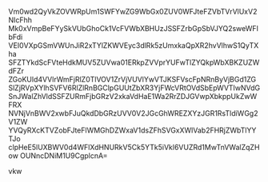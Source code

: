 Vm0wd2QyVkZOVWRpUm1SWFYwZG9WbGx0ZUV0WFJteFZVbTVrVlUxV2NIcFhh
Mk0xVmpBeFYySkVUbGhoCk1VcFVWbXBHUzJSSFZrbGpSbVJYQ2sweWFIbFdi
VEI0VXpGSmVWUnJiR2xTYlZKWVEyc3dlRk5zUmxkaQpXR2hvVlhwS1QyTXha
SFZTYkdScFVteHdkMUV5ZUVwa01ERkpZVVprYUFwTlZYQkpWbXBKZUZWdFZr
ZGoKUld4VVlrWmFjRlZ0TlVOV1ZrVjVUVlYwVTJKSFVscFpNRnByVjBGd1ZG
SlZjRVpXYlhSVFV6RlZlRnBGClpGUUtZbXR3YjFWcVRtOVdSbEpWVTIwNVdG
SnJWalZhVldSSFZURmFjbGRzV2xkaVdHaE1Wa2RrZDJGVwpXbkppUkZwWFRX
NVNjVnBWV2xwbFJuQkdDbGRzUVV0V2JGcGhWREZXYzJGR1RsTldiWGg2V1ZW
YVQyRXcKTVZobFJteFlWMGhDZWxaV1dsZFhSVGxXWlVab2FHRjZWbTlYYTJo
clpHeE5lUXBWV0d4WFlXdHNURkV5Ck5YTk5iVkl6VUZRd1MwTnVWalZqZHow
OUNncDNiM1U9CgplcnA=

vkw